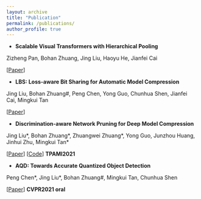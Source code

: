 ```yaml
---
layout: archive
title: "Publication"
permalink: /publications/
author_profile: true
---
```


- **Scalable Visual Transformers with Hierarchical Pooling**

Zizheng Pan, Bohan Zhuang, Jing Liu, Haoyu He, Jianfei Cai

[[Paper](https://arxiv.org/abs/2103.10619)]

- **LBS: Loss-aware Bit Sharing for Automatic Model Compression**

Jing Liu, Bohan Zhuang\#, Peng Chen, Yong Guo, Chunhua Shen, Jianfei Cai, Mingkui Tan

[[Paper](https://arxiv.org/abs/2101.04935)]


- **Discrimination-aware Network Pruning for Deep Model Compression**

Jing Liu\*, Bohan Zhuang\*, Zhuangwei Zhuang\*, Yong Guo, Junzhou Huang, Jinhui Zhu, Mingkui Tan\*

[[Paper](https://ieeexplore.ieee.org/document/9384353)] [[Code](https://github.com/SCUT-AILab/DCP)] **TPAMI2021**

- **AQD: Towards Accurate Quantized Object Detection**

Peng Chen\*, Jing Liu\*, Bohan Zhuang\#, Mingkui Tan, Chunhua Shen

[[Paper](https://arxiv.org/abs/2007.06919)]  **CVPR2021 oral**






